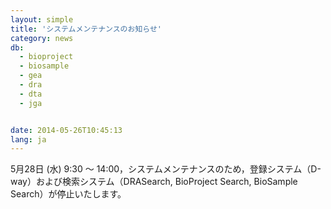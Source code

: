 ```yaml
---
layout: simple
title: 'システムメンテナンスのお知らせ'
category: news
db:
  - bioproject
  - biosample
  - gea
  - dra
  - dta
  - jga


date: 2014-05-26T10:45:13
lang: ja
---
```


5月28日 (水) 9:30 ～ 14:00，システムメンテナンスのため，登録システム（D-way）および検索システム（DRASearch, BioProject Search, BioSample Search）が停止いたします。
